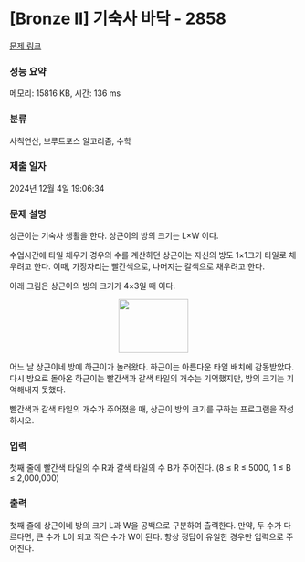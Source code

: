 # [Bronze II] 기숙사 바닥 - 2858 

[문제 링크](https://www.acmicpc.net/problem/2858) 

### 성능 요약

메모리: 15816 KB, 시간: 136 ms

### 분류

사칙연산, 브루트포스 알고리즘, 수학

### 제출 일자

2024년 12월 4일 19:06:34

### 문제 설명

<p>상근이는 기숙사 생활을 한다. 상근이의 방의 크기는 L×W 이다.</p>

<p>수업시간에 타일 채우기 경우의 수를 계산하던 상근이는 자신의 방도 1×1크기 타일로 채우려고 한다. 이때, 가장자리는 빨간색으로, 나머지는 갈색으로 채우려고 한다.</p>

<p>아래 그림은 상근이의 방의 크기가 4×3일 때 이다.</p>

<p style="text-align: center;"><img alt="" src="https://upload.acmicpc.net/4600f2e6-6349-4c85-b3c9-e6f3a8e3f79a/-/preview/" style="width: 122px; height: 94px;"></p>

<p>어느 날 상근이네 방에 하근이가 놀러왔다. 하근이는 아름다운 타일 배치에 감동받았다. 다시 방으로 돌아온 하근이는 빨간색과 갈색 타일의 개수는 기억했지만, 방의 크기는 기억해내지 못했다.</p>

<p>빨간색과 갈색 타일의 개수가 주어졌을 때, 상근이 방의 크기를 구하는 프로그램을 작성하시오.</p>

### 입력 

 <p>첫째 줄에 빨간색 타일의 수 R과 갈색 타일의 수 B가 주어진다. (8 ≤ R ≤ 5000, 1 ≤ B ≤ 2,000,000)</p>

### 출력 

 <p>첫째 줄에 상근이네 방의 크기 L과 W을 공백으로 구분하여 출력한다. 만약, 두 수가 다르다면, 큰 수가 L이 되고 작은 수가 W이 된다. 항상 정답이 유일한 경우만 입력으로 주어진다.</p>


